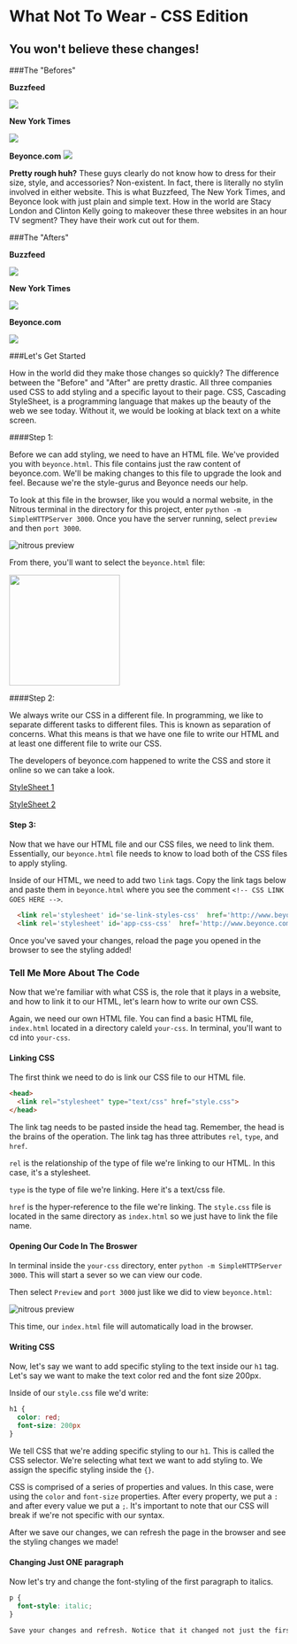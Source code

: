 # What Not To Wear - CSS Edition
## You won't believe these changes!

###The "Befores"

**Buzzfeed**

<img src="https://s3.amazonaws.com/after-school-assets/buzzfeed-before.png">

**New York Times**

<img src="https://s3.amazonaws.com/after-school-assets/new-york-times-before.png">

**Beyonce.com**
<img src="https://s3.amazonaws.com/after-school-assets/beyonce-before.png">


**Pretty rough huh?**  These guys clearly do not know how to dress for their size, style, and accessories? Non-existent. In fact, there is literally no stylin involved in either website. This is what Buzzfeed, The New York Times, and Beyonce look with just plain and simple text. How in the world are Stacy London and Clinton Kelly going to makeover these three websites in an hour TV segment? They have their work cut out for them.
 

###The "Afters"

**Buzzfeed**

<img src="https://s3.amazonaws.com/after-school-assets/buzzfeed-after.png">

**New York Times**

<img src="https://s3.amazonaws.com/after-school-assets/nytimes-after.png">

**Beyonce.com**

<img src="https://s3.amazonaws.com/after-school-assets/beyonce-after.png">


###Let's Get Started

How in the world did they make those changes so quickly? The difference between the "Before" and "After" are pretty drastic. All three companies used CSS to add styling and a specific layout to their page. CSS, Cascading StyleSheet, is a programming language that makes up the beauty of the web we see today. Without it, we would be looking at black text on a white screen. 

####Step 1:

Before we can add styling, we need to have an HTML file. We've provided you with `beyonce.html`. This file contains just the raw content of beyonce.com. We'll be making changes to this file to upgrade the look and feel. Because we're the style-gurus and Beyonce needs our help.

To look at this file in the browser, like you would a normal website, in the Nitrous terminal in the directory for this project, enter `python -m SimpleHTTPServer 3000`. Once you have the server running, select `preview` and then `port 3000`.

<img src="https://s3.amazonaws.com/after-school-assets/nitrous-preview.png" alt="nitrous preview">

From there, you'll want to select the `beyonce.html` file:

<img src="https://s3.amazonaws.com/after-school-assets/open-beyonce-html-nitrous.png" height="200px">

####Step 2: 

We always write our CSS in a different file. In programming, we like to separate different tasks to different files. This is known as separation of concerns. What this means is that we have one file to write our HTML and at least one different file to write our CSS.

The developers of beyonce.com happened to write the CSS and store it online so we can take a look.

<a href="http://www.beyonce.com/wp-content/plugins/search-everything/static/css/se-styles.css?ver=4.2.1">StyleSheet 1</a>

<a href="http://www.beyonce.com/wp-content/themes/beyonce_2014/assets/stylesheets/styles.css?ver=4.2.1">StyleSheet 2</a>

#### Step 3:

Now that we have our HTML file and our CSS files, we need to link them. Essentially, our `beyonce.html` file needs to know to load both of the CSS files to apply styling.

Inside of our HTML, we need to add two `link` tags. Copy the link tags below and paste them in `beyonce.html` where you see the comment `<!-- CSS LINK GOES HERE -->`.

```html
  <link rel='stylesheet' id='se-link-styles-css'  href='http://www.beyonce.com/wp-content/plugins/search-everything/static/css/se-styles.css?ver=4.2.1' type='text/css' media='all' />
  <link rel='stylesheet' id='app-css-css'  href='http://www.beyonce.com/wp-content/themes/beyonce_2014/assets/stylesheets/styles.css?ver=4.2.1' type='text/css' media='all' />
```
Once you've saved your changes, reload the page you opened in the browser to see the styling added!

### Tell Me More About The Code

Now that we're familiar with what CSS is, the role that it plays in a website, and how to link it to our HTML, let's learn how to write our own CSS.

Again, we need our own HTML file. You can find a basic HTML file, `index.html` located in a directory caleld `your-css`. In terminal, you'll want to cd into `your-css`.

#### Linking CSS
The first think we need to do is link our CSS file to our HTML file.

```html
<head>
  <link rel="stylesheet" type="text/css" href="style.css">
</head>
```

The link tag needs to be pasted inside the head tag. Remember, the head is the brains of the operation. The link tag has three attributes `rel`, `type`, and `href`. 

`rel` is the relationship of the type of file we're linking to our HTML. In this case, it's a stylesheet.

`type` is the type of file we're linking. Here it's a text/css file.

`href` is the hyper-reference to the file we're linking. The `style.css` file is located in the same directory as `index.html` so we just have to link the file name.

#### Opening Our Code In The Broswer

In terminal inside the `your-css` directory, enter `python -m SimpleHTTPServer 3000`. This will start a sever so we can view our code.

Then select `Preview` and `port 3000` just like we did to view `beyonce.html`:

<img src="https://s3.amazonaws.com/after-school-assets/nitrous-preview.png" alt="nitrous preview">

This time, our `index.html` file will automatically load in the browser.


#### Writing CSS

Now, let's say we want to add specific styling to the text inside our `h1` tag. Let's say we want to make the text color red and the font size 200px.

Inside of our `style.css` file we'd write:

```css
h1 {
  color: red;
  font-size: 200px
}
```

We tell CSS that we're adding specific styling to our `h1`. This is called the CSS selector. We're selecting what text we want to add styling to. We assign the specific styling inside the `{}`.

CSS is comprised of a series of properties and values. In this case, were using the `color` and `font-size` properties. After every property, we put a `:` and after every value we put a `;`. It's important to note that our CSS will break if we're not specific with our syntax.

After we save our changes, we can refresh the page in the browser and see the styling changes we made!


#### Changing Just ONE paragraph
Now let's try and change the font-styling of the first paragraph to italics.

```css
p {
  font-style: italic;
}

Save your changes and refresh. Notice that it changed not just the first paragraph, but also the second. So how can we add styling to just one?!



  




